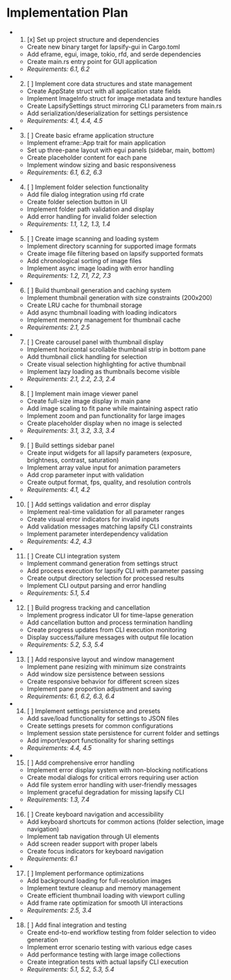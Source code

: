 # Implementation Plan

-
  1. [x] Set up project structure and dependencies
  - Create new binary target for lapsify-gui in Cargo.toml
  - Add eframe, egui, image, tokio, rfd, and serde dependencies
  - Create main.rs entry point for GUI application
  - _Requirements: 6.1, 6.2_

-
  2. [ ] Implement core data structures and state management
  - Create AppState struct with all application state fields
  - Implement ImageInfo struct for image metadata and texture handles
  - Create LapsifySettings struct mirroring CLI parameters from main.rs
  - Add serialization/deserialization for settings persistence
  - _Requirements: 4.1, 4.4, 4.5_

-
  3. [ ] Create basic eframe application structure
  - Implement eframe::App trait for main application
  - Set up three-pane layout with egui panels (sidebar, main, bottom)
  - Create placeholder content for each pane
  - Implement window sizing and basic responsiveness
  - _Requirements: 6.1, 6.2, 6.3_

-
  4. [ ] Implement folder selection functionality
  - Add file dialog integration using rfd crate
  - Create folder selection button in UI
  - Implement folder path validation and display
  - Add error handling for invalid folder selection
  - _Requirements: 1.1, 1.2, 1.3, 1.4_

-
  5. [ ] Create image scanning and loading system
  - Implement directory scanning for supported image formats
  - Create image file filtering based on lapsify supported formats
  - Add chronological sorting of image files
  - Implement async image loading with error handling
  - _Requirements: 1.2, 7.1, 7.2, 7.3_

-
  6. [ ] Build thumbnail generation and caching system
  - Implement thumbnail generation with size constraints (200x200)
  - Create LRU cache for thumbnail storage
  - Add async thumbnail loading with loading indicators
  - Implement memory management for thumbnail cache
  - _Requirements: 2.1, 2.5_

-
  7. [ ] Create carousel panel with thumbnail display
  - Implement horizontal scrollable thumbnail strip in bottom pane
  - Add thumbnail click handling for selection
  - Create visual selection highlighting for active thumbnail
  - Implement lazy loading as thumbnails become visible
  - _Requirements: 2.1, 2.2, 2.3, 2.4_

-
  8. [ ] Implement main image viewer panel
  - Create full-size image display in main pane
  - Add image scaling to fit pane while maintaining aspect ratio
  - Implement zoom and pan functionality for large images
  - Create placeholder display when no image is selected
  - _Requirements: 3.1, 3.2, 3.3, 3.4_

-
  9. [ ] Build settings sidebar panel
  - Create input widgets for all lapsify parameters (exposure, brightness,
    contrast, saturation)
  - Implement array value input for animation parameters
  - Add crop parameter input with validation
  - Create output format, fps, quality, and resolution controls
  - _Requirements: 4.1, 4.2_

-
  10. [ ] Add settings validation and error display
  - Implement real-time validation for all parameter ranges
  - Create visual error indicators for invalid inputs
  - Add validation messages matching lapsify CLI constraints
  - Implement parameter interdependency validation
  - _Requirements: 4.2, 4.3_

-
  11. [ ] Create CLI integration system
  - Implement command generation from settings struct
  - Add process execution for lapsify CLI with parameter passing
  - Create output directory selection for processed results
  - Implement CLI output parsing and error handling
  - _Requirements: 5.1, 5.4_

-
  12. [ ] Build progress tracking and cancellation
  - Implement progress indicator UI for time-lapse generation
  - Add cancellation button and process termination handling
  - Create progress updates from CLI execution monitoring
  - Display success/failure messages with output file location
  - _Requirements: 5.2, 5.3, 5.4_

-
  13. [ ] Add responsive layout and window management
  - Implement pane resizing with minimum size constraints
  - Add window size persistence between sessions
  - Create responsive behavior for different screen sizes
  - Implement pane proportion adjustment and saving
  - _Requirements: 6.1, 6.2, 6.3, 6.4_

-
  14. [ ] Implement settings persistence and presets
  - Add save/load functionality for settings to JSON files
  - Create settings presets for common configurations
  - Implement session state persistence for current folder and settings
  - Add import/export functionality for sharing settings
  - _Requirements: 4.4, 4.5_

-
  15. [ ] Add comprehensive error handling
  - Implement error display system with non-blocking notifications
  - Create modal dialogs for critical errors requiring user action
  - Add file system error handling with user-friendly messages
  - Implement graceful degradation for missing lapsify CLI
  - _Requirements: 1.3, 7.4_

-
  16. [ ] Create keyboard navigation and accessibility
  - Add keyboard shortcuts for common actions (folder selection, image
    navigation)
  - Implement tab navigation through UI elements
  - Add screen reader support with proper labels
  - Create focus indicators for keyboard navigation
  - _Requirements: 6.1_

-
  17. [ ] Implement performance optimizations
  - Add background loading for full-resolution images
  - Implement texture cleanup and memory management
  - Create efficient thumbnail loading with viewport culling
  - Add frame rate optimization for smooth UI interactions
  - _Requirements: 2.5, 3.4_

-
  18. [ ] Add final integration and testing
  - Create end-to-end workflow testing from folder selection to video generation
  - Implement error scenario testing with various edge cases
  - Add performance testing with large image collections
  - Create integration tests with actual lapsify CLI execution
  - _Requirements: 5.1, 5.2, 5.3, 5.4_
